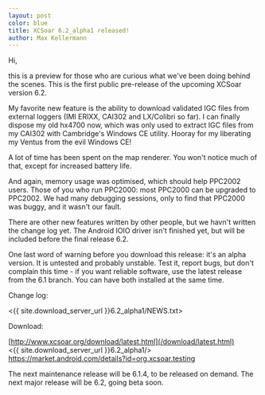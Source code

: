 ```yaml
---
layout: post
color: blue
title: XCSoar 6.2_alpha1 released!
author: Max Kellermann
---
```

Hi,

this is a preview for those who are curious what we've been doing
behind the scenes.  This is the first public pre-release of the
upcoming XCSoar version 6.2.

My favorite new feature is the ability to download validated IGC files
from external loggers (IMI ERIXX, CAI302 and LX/Colibri so far).  I
can finally dispose my old hx4700 now, which was only used to extract
IGC files from my CAI302 with Cambridge's Windows CE utility.  Hooray
for my liberating my Ventus from the evil Windows CE!

A lot of time has been spent on the map renderer.  You won't notice
much of that, except for increased battery life.

And again, memory usage was optimised, which should help PPC2002
users.  Those of you who run PPC2000: most PPC2000 can be upgraded to
PPC2002.  We had many debugging sessions, only to find that PPC2000
was buggy, and it wasn't our fault.

There are other new features written by other people, but we havn't
written the change log yet.  The Android IOIO driver isn't finished
yet, but will be included before the final release 6.2.

One last word of warning before you download this release: it's an
alpha version.  It is untested and probably unstable.  Test it, report
bugs, but don't complain this time - if you want reliable software,
use the latest release from the 6.1 branch.  You can have both
installed at the same time.

Change log:

 <{{ site.download_server_url }}6.2_alpha1/NEWS.txt>

Download:

 [http://www.xcsoar.org/download/latest.html](/download/latest.html)  
 <{{ site.download_server_url }}6.2_alpha1/>  
 <https://market.android.com/details?id=org.xcsoar.testing>

The next maintenance release will be 6.1.4, to be released on demand.
The next major release will be 6.2, going beta soon.


